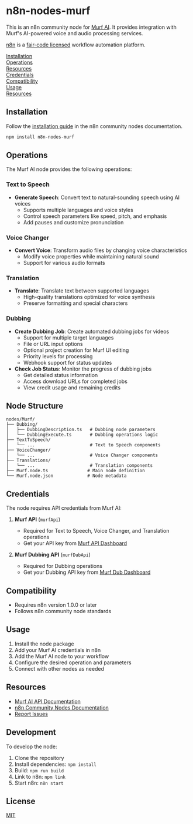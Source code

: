 # n8n-nodes-murf

This is an n8n community node for [Murf AI](https://murf.ai). It provides integration with Murf's AI-powered voice and audio processing services.

[n8n](https://n8n.io/) is a [fair-code licensed](https://docs.n8n.io/reference/license/) workflow automation platform.

[Installation](#installation)  
[Operations](#operations)  
[Resources](#resources)  
[Credentials](#credentials)  
[Compatibility](#compatibility)  
[Usage](#usage)  
[Resources](#resources)  

## Installation

Follow the [installation guide](https://docs.n8n.io/integrations/community-nodes/installation/) in the n8n community nodes documentation.

```bash
npm install n8n-nodes-murf
```

## Operations

The Murf AI node provides the following operations:

### Text to Speech
- **Generate Speech**: Convert text to natural-sounding speech using AI voices
  - Supports multiple languages and voice styles
  - Control speech parameters like speed, pitch, and emphasis
  - Add pauses and customize pronunciation

### Voice Changer
- **Convert Voice**: Transform audio files by changing voice characteristics
  - Modify voice properties while maintaining natural sound
  - Support for various audio formats

### Translation
- **Translate**: Translate text between supported languages
  - High-quality translations optimized for voice synthesis
  - Preserve formatting and special characters

### Dubbing
- **Create Dubbing Job**: Create automated dubbing jobs for videos
  - Support for multiple target languages
  - File or URL input options
  - Optional project creation for Murf UI editing
  - Priority levels for processing
  - Webhook support for status updates
- **Check Job Status**: Monitor the progress of dubbing jobs
  - Get detailed status information
  - Access download URLs for completed jobs
  - View credit usage and remaining credits

## Node Structure

```
nodes/Murf/
├── Dubbing/
│   ├── DubbingDescription.ts   # Dubbing node parameters
│   └── DubbingExecute.ts       # Dubbing operations logic
├── TextToSpeech/
│   └── ...                     # Text to Speech components
├── VoiceChanger/
│   └── ...                     # Voice Changer components
├── Translations/
│   └── ...                     # Translation components
├── Murf.node.ts               # Main node definition
└── Murf.node.json             # Node metadata
```

## Credentials

The node requires API credentials from Murf AI:

1. **Murf API** (`murfApi`)
   - Required for Text to Speech, Voice Changer, and Translation operations
   - Get your API key from [Murf API Dashboard](https://murf.ai/api/dashboard)

2. **Murf Dubbing API** (`murfDubApi`)
   - Required for Dubbing operations
   - Get your Dubbing API key from [Murf Dub Dashboard](https://dub.murf.ai)

## Compatibility

- Requires n8n version 1.0.0 or later
- Follows n8n community node standards

## Usage

1. Install the node package
2. Add your Murf AI credentials in n8n
3. Add the Murf AI node to your workflow
4. Configure the desired operation and parameters
5. Connect with other nodes as needed

## Resources

- [Murf AI API Documentation](https://murf.ai/api/docs)
- [n8n Community Nodes Documentation](https://docs.n8n.io/integrations/community-nodes/)
- [Report Issues](https://github.com/murf-ai/n8n-nodes-murf)

## Development

To develop the node:

1. Clone the repository
2. Install dependencies: `npm install`
3. Build: `npm run build`
4. Link to n8n: `npm link`
5. Start n8n: `n8n start`

## License

[MIT](LICENSE.md)
